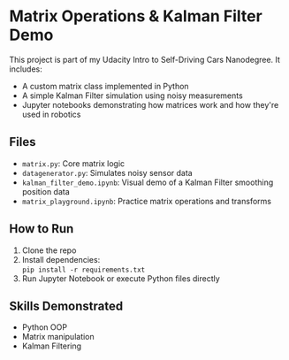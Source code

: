 # Matrix Operations & Kalman Filter Demo

This project is part of my Udacity Intro to Self-Driving Cars Nanodegree. It includes:
- A custom matrix class implemented in Python
- A simple Kalman Filter simulation using noisy measurements
- Jupyter notebooks demonstrating how matrices work and how they're used in robotics

## Files
- `matrix.py`: Core matrix logic
- `datagenerator.py`: Simulates noisy sensor data
- `kalman_filter_demo.ipynb`: Visual demo of a Kalman Filter smoothing position data
- `matrix_playground.ipynb`: Practice matrix operations and transforms

## How to Run
1. Clone the repo
2. Install dependencies:  
   `pip install -r requirements.txt`
3. Run Jupyter Notebook or execute Python files directly

## Skills Demonstrated
- Python OOP
- Matrix manipulation
- Kalman Filtering
